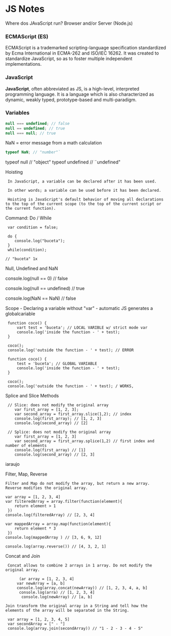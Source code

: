 # JS Notes

Where dos JAvaScript run? Browser and/or Server (Node.js)

### ECMAScript (ES)

ECMAScript is a trademarked scripting-language specification standardized by Ecma International in ECMA-262 and ISO/IEC 16262. It was created to standardize JavaScript, so as to foster multiple independent implementations.

### JavaScript

**JavaScript**, often abbreviated as JS, is a high-level, interpreted programming language. It is a language which is also characterized as dynamic, weakly typed, prototype-based and multi-paradigm.

### Variables

```javascript
null === undefined; // false
null == undefined; // true
null === null; // true
```

NaN = error message from a math calculation

```javascript
typeof NaN; // "number"`
```

typeof null // "object"
typeof undefined // ¨undefined"

Hoisting

     In JavaScript, a variable can be declared after it has been used.

     In other words; a variable can be used before it has been declared.

     Hoisting is JavaScript's default behavior of moving all declarations to the top of the current scope (to the top of the current script or the current function).

Command: Do / While

     var condition = false;

     do {
        console.log("buceta");
     }
     while(condition);

    // "buceta" 1x

Null, Undefined and NaN

console.log(null == 0) // false

console.log(null == undefined) // true

console.log(NaN == NaN) // false

Scope - Declaring a variable without "var" - automatic JS generates a globalcariable

     function coco() {
         vart test = 'buceta'; // LOCAL VARIBLE w/ strict mode var
         console.log('inside the function - ' + test);
     }

     coco();
     console.log('outside the function - ' + test); // ERROR

     function coco() {
         test = 'buceta'; // GLOBAL VARIABLE
         console.log('inside the function - ' + test);
     }

     coco();
     console.log('outside the function - ' + test); / WORKS,

Splice and Slice Methods

     // Slice: does not modify the original array
        var first_array = [1, 2, 3];
        var second_array = first_array.slice(1,2); // index
        console.log(first_array); // [1, 2, 3]
        console.log(second_array) // [2]

     // Splice: does not modify the original array
        var first_array = [1, 2, 3]
        var second_array = first_array.splice(1,2) // first index and number of elements
        console.log(first_array) // [1]
        console.log(second_array) // [2, 3]

iaraujo

Filter, Map, Reverse

    Filter and Map do not modify the array, but return a new array.
    Reverse modifies the original array.

    var array = [1, 2, 3, 4]
    var filteredArray = array.filter(function(element){
        return element > 1
     })
    console.log(filteredArray) // [2, 3, 4]

    var mappedArray = array.map(function(element){
        return element * 3
     })
    console.log(mappedArray ) // [3, 6, 9, 12]

    console.log(array.reverse()) // [4, 3, 2, 1]

Concat and Join

     Concat allows to combine 2 arrays in 1 array. Do not modify the original array.

          (ar array = [1, 2, 3, 4]
         var newArray = [a, b]
         console.log(array.concat(newArray)) // [1, 2, 3, 4, a, b]
          console.log(arra) // [1, 2, 3, 4]
           console.log(newArray) // [a, b]

    Join transform the original array in a String and tell how the elements of the array will be separated in the String.

     var array = [1, 2, 3, 4, 5]
     var secondArray = [" - "]
     console.log(array.join(secondArray)) // "1 - 2 - 3 - 4 - 5"
